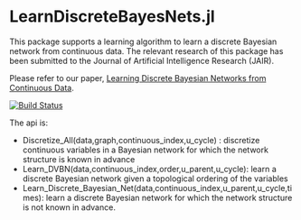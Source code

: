 # LearnDiscreteBayesNets.jl

This package supports a learning algorithm to learn a discrete Bayesian network from continuous data. The relevant research of this package has been submitted to the Journal of Artificial Intelligence Research (JAIR).

Please refer to our paper, [Learning Discrete Bayesian Networks from Continuous Data](http://arxiv.org/abs/1512.02406).

[![Build Status](https://travis-ci.org/sisl/LearnDiscreteBayesNets.jl.svg?branch=master)](https://travis-ci.org/sisl/LearnDiscreteBayesNets.jl)

The api is:

- Discretize_All(data,graph,continuous_index,u_cycle) : discretize continuous variables in a Bayesian network for which the network structure is known in advance
- Learn_DVBN(data,continuous_index,order,u_parent,u_cycle): learn a discrete Bayesian network given a topological ordering of the variables
- Learn_Discrete_Bayesian_Net(data,continuous_index,u_parent,u_cycle,times): learn a discrete Bayesian network for which the network structure is not known in advance.
